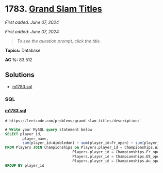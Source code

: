 # 1783. [Grand Slam Titles](<https://leetcode.com/problems/grand-slam-titles>)

*First added: June 07, 2024*

*First added: June 07, 2024*


> *To see the question prompt, click the title.*

**Topics:** Database

**AC %:** 83.512


## Solutions

- [m1783.sql](<../my-submissions/m1783.sql>)
### SQL
#### [m1783.sql](<../my-submissions/m1783.sql>)
```SQL
# https://leetcode.com/problems/grand-slam-titles/description/

# Write your MySQL query statement below
SELECT player_id, 
        player_name, 
        sum(player_id=Wimbledon) + sum(player_id=Fr_open) + sum(player_id=US_open) + sum(player_id=Au_open) as 'grand_slams_count'
FROM Players JOIN Championships on Players.player_id = Championships.Wimbledon or 
                               Players.player_id = Championships.Fr_open or 
                               Players.player_id = Championships.US_open or 
                               Players.player_id = Championships.Au_open
GROUP BY player_id
```

